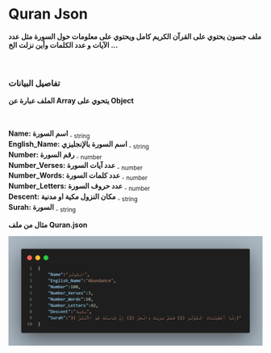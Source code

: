 # Quran Json 

<b>ملف جسون يحتوي على القرآن الكريم كامل ويحتوي على معلومات حول السورة مثل عدد الآيات و عدد الكلمات وأين نزلت الخ ... </b><br>
<br><br>


### تفاصيل البيانات

<b>الملف عبارة عن Array يتحوي على Object</b><br>
<br><br>

<b>Name: اسم السورة</b><sub> - string</sub><br>
<b>English_Name: اسم السورة بالإنجليزي</b><sub> - string</sub><br>
<b>Number: رقم السورة</b><sub> - number</sub><br>
<b>Number_Verses: عدد آيات السورة</b><sub> - number</sub><br>
<b>Number_Words: عدد كلمات السورة</b><sub> - number</sub><br>
<b>Number_Letters: عدد حروف السورة</b><sub> - number</sub><br>
<b>Descent: مكان النزول مكية او مدنية</b><sub> - string</sub><br>
<b>Surah: السورة</b><sub> - string</sub><br>

<b>مثال من ملف Quran.json</b>

<div align="center">
    <img src="/Github/Quran.png" alt="Quran json">
    <br>
</div>